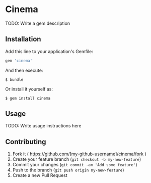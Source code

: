 # Cinema

TODO: Write a gem description

## Installation

Add this line to your application's Gemfile:

```ruby
gem 'cinema'
```

And then execute:

    $ bundle

Or install it yourself as:

    $ gem install cinema

## Usage

TODO: Write usage instructions here

## Contributing

1. Fork it ( https://github.com/[my-github-username]/cinema/fork )
2. Create your feature branch (`git checkout -b my-new-feature`)
3. Commit your changes (`git commit -am 'Add some feature'`)
4. Push to the branch (`git push origin my-new-feature`)
5. Create a new Pull Request
